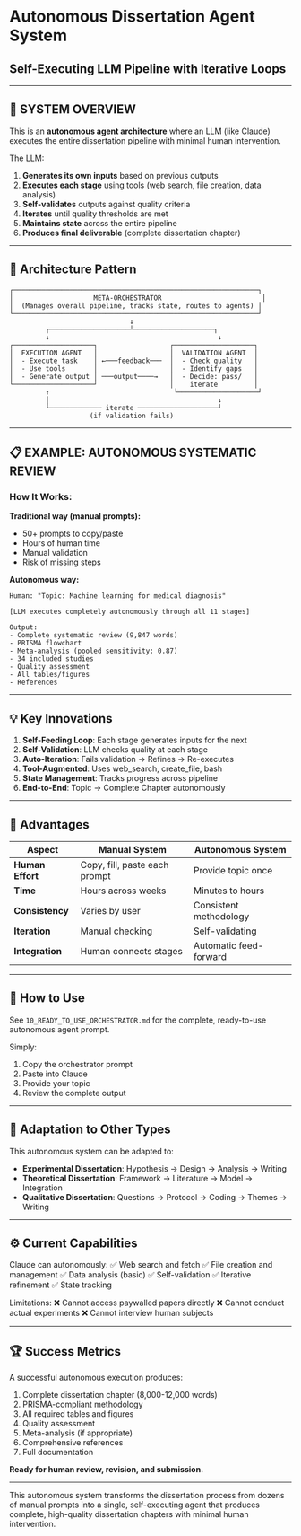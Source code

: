 # Autonomous Dissertation Agent System
## Self-Executing LLM Pipeline with Iterative Loops

---

## 🤖 SYSTEM OVERVIEW

This is an **autonomous agent architecture** where an LLM (like Claude) executes the entire dissertation pipeline with minimal human intervention.

The LLM:
1. **Generates its own inputs** based on previous outputs
2. **Executes each stage** using tools (web search, file creation, data analysis)
3. **Self-validates** outputs against quality criteria
4. **Iterates** until quality thresholds are met
5. **Maintains state** across the entire pipeline
6. **Produces final deliverable** (complete dissertation chapter)

---

## 🔄 Architecture Pattern

```
┌─────────────────────────────────────────────────────────────┐
│                    META-ORCHESTRATOR                         │
│  (Manages overall pipeline, tracks state, routes to agents) │
└─────────────────────────────────────────────────────────────┘
                              ↓
         ┌────────────────────┴────────────────────┐
         ↓                                          ↓
┌────────────────────┐                  ┌────────────────────┐
│  EXECUTION AGENT   │                  │  VALIDATION AGENT  │
│  - Execute task    │ ←───feedback───  │  - Check quality   │
│  - Use tools       │                  │  - Identify gaps   │
│  - Generate output │ ───output────→   │  - Decide: pass/   │
└────────────────────┘                  │    iterate         │
         ↑                               └────────────────────┘
         │                                          ↓
         └───────────── iterate ────────────────────┘
                    (if validation fails)
```

---

## 📋 EXAMPLE: AUTONOMOUS SYSTEMATIC REVIEW

### How It Works:

**Traditional way (manual prompts):**
- 50+ prompts to copy/paste
- Hours of human time
- Manual validation
- Risk of missing steps

**Autonomous way:**
```
Human: "Topic: Machine learning for medical diagnosis"

[LLM executes completely autonomously through all 11 stages]

Output:
- Complete systematic review (9,847 words)
- PRISMA flowchart
- Meta-analysis (pooled sensitivity: 0.87)
- 34 included studies
- Quality assessment
- All tables/figures
- References
```

---

## 💡 Key Innovations

1. **Self-Feeding Loop**: Each stage generates inputs for the next
2. **Self-Validation**: LLM checks quality at each stage
3. **Auto-Iteration**: Fails validation → Refines → Re-executes
4. **Tool-Augmented**: Uses web_search, create_file, bash
5. **State Management**: Tracks progress across pipeline
6. **End-to-End**: Topic → Complete Chapter autonomously

---

## 🎯 Advantages

| Aspect | Manual System | Autonomous System |
|--------|---------------|-------------------|
| **Human Effort** | Copy, fill, paste each prompt | Provide topic once |
| **Time** | Hours across weeks | Minutes to hours |
| **Consistency** | Varies by user | Consistent methodology |
| **Iteration** | Manual checking | Self-validating |
| **Integration** | Human connects stages | Automatic feed-forward |

---

## 🚀 How to Use

See `10_READY_TO_USE_ORCHESTRATOR.md` for the complete, ready-to-use autonomous agent prompt.

Simply:
1. Copy the orchestrator prompt
2. Paste into Claude
3. Provide your topic
4. Review the complete output

---

## 🔧 Adaptation to Other Types

This autonomous system can be adapted to:

- **Experimental Dissertation**: Hypothesis → Design → Analysis → Writing
- **Theoretical Dissertation**: Framework → Literature → Model → Integration
- **Qualitative Dissertation**: Questions → Protocol → Coding → Themes → Writing

---

## ⚙️ Current Capabilities

Claude can autonomously:
✅ Web search and fetch
✅ File creation and management
✅ Data analysis (basic)
✅ Self-validation
✅ Iterative refinement
✅ State tracking

Limitations:
❌ Cannot access paywalled papers directly
❌ Cannot conduct actual experiments
❌ Cannot interview human subjects

---

## 🏆 Success Metrics

A successful autonomous execution produces:
1. Complete dissertation chapter (8,000-12,000 words)
2. PRISMA-compliant methodology
3. All required tables and figures
4. Quality assessment
5. Meta-analysis (if appropriate)
6. Comprehensive references
7. Full documentation

**Ready for human review, revision, and submission.**

---

This autonomous system transforms the dissertation process from dozens of manual prompts into a single, self-executing agent that produces complete, high-quality dissertation chapters with minimal human intervention.
